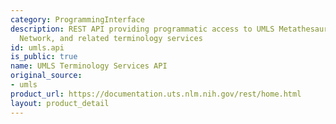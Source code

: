 ```yaml
---
category: ProgrammingInterface
description: REST API providing programmatic access to UMLS Metathesaurus, Semantic
  Network, and related terminology services
id: umls.api
is_public: true
name: UMLS Terminology Services API
original_source:
- umls
product_url: https://documentation.uts.nlm.nih.gov/rest/home.html
layout: product_detail
---
```

